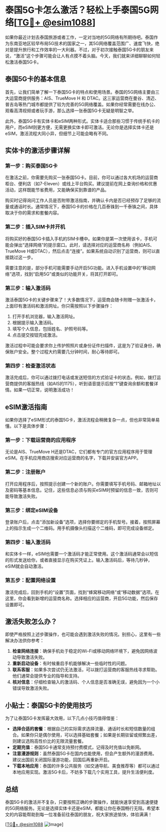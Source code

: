 # 泰国5G卡怎么激活？轻松上手泰国5G网络[[TG💪+ @esim1088](https://t.me/s/esim1088)]

如果你最近计划去泰国旅游或者工作，一定对当地的5G网络有所期待吧。泰国作为东南亚地区较早布局5G技术的国家之一，其5G网络覆盖范围广、速度飞快，绝对是提升旅行和工作效率的一大利器。不过，对于初次接触泰国5G卡的朋友来说，“激活”这个步骤可能会让人有点摸不着头脑。今天，我们就来详细聊聊如何轻松激活泰国5G卡。

## 泰国5G卡的基本信息

首先，让我们简单了解一下泰国5G卡的特点和使用场景。泰国的5G网络主要由三大运营商提供服务：AIS、TrueMove H 和 DTAC。这三家运营商在曼谷、清迈、普吉岛等热门城市都提供了较为完善的5G网络覆盖。如果你经常需要在线办公、观看高清视频或者玩手游，那么选择一张泰国5G卡无疑是明智之举。

此外，泰国5G卡有实体卡和eSIM两种形式。实体卡适合那些习惯于传统手机卡的用户，而eSIM则更方便，无需更换实体卡即可激活。无论你是选择实体卡还是eSIM，激活流程大同小异，但细节上可能会略有不同。

## 实体卡的激活步骤详解

### 第一步：购买泰国5G卡

在激活之前，你需要先购买一张泰国5G卡。目前，你可以通过各大机场的运营商柜台、便利店（如7-Eleven）或线上平台购买。建议提前在网上查询价格和优惠活动，这样既能节省费用，又能确保买到靠谱的产品。

购买时记得询问工作人员是否附带激活指南，并确认卡内是否已经预存了足够的流量或通话时长。通常情况下，泰国5G卡的价格在几百泰铢到一千泰铢之间，具体取决于你的需求和套餐内容。

### 第二步：插入SIM卡并开机

将购买好的泰国5G卡插入手机的SIM卡槽中。如果你是第一次使用该卡，手机可能会弹出“选择网络”的提示窗口。此时，请选择对应的运营商名称（例如AIS、TrueMove H或DTAC），然后点击“连接”。如果系统自动识别了运营商，则可以直接跳过这一步。

需要注意的是，部分手机可能需要手动开启5G功能。进入手机设置中的“移动网络”选项，找到“启用5G”或类似的功能开关，将其打开即可。

### 第三步：输入激活码

激活泰国5G卡的关键步骤来了！大多数情况下，运营商会随卡附赠一张激活卡，上面印有激活码和激活网址。你只需按照以下步骤操作：

1. 打开手机浏览器，输入激活网址。
2. 根据提示输入激活码。
3. 填写个人信息，包括姓名、护照号码等。
4. 点击提交按钮完成激活。

激活过程中可能会要求你上传护照照片或身份证件扫描件，这是为了验证身份，确保账户安全。整个过程大约需要几分钟时间，耐心等待即可。

### 第四步：检查激活状态

激活完成后，你可以通过拨打电话或发送短信的方式验证卡的状态。例如，拨打运营商提供的客服热线（如AIS的1175），听到语音提示后按“1”键查询余额和套餐详情。如果一切正常，说明激活成功！

## eSIM激活指南

如果你选择了eSIM形式的泰国5G卡，激活流程会稍微复杂一点，但也非常简单易懂。以下是具体步骤：

### 第一步：下载运营商的应用程序

无论是AIS、TrueMove H还是DTAC，它们都有专门的官方应用程序用于管理eSIM。在手机应用商店搜索对应运营商的名字，下载并安装官方APP。

### 第二步：注册账户

打开应用程序后，按照提示创建一个新的账户。你需要填写手机号码、邮箱地址以及密码等基本信息。记住，这些信息必须与购买eSIM时预留的信息一致，否则可能导致激活失败。

### 第三步：绑定eSIM设备

登录账户后，点击“添加新设备”选项，选择你要绑定的手机型号。接着，按照屏幕上的指示生成一个二维码。用手机摄像头扫描这个二维码，即可完成设备绑定。

### 第四步：输入激活码

和实体卡一样，eSIM也需要一个激活码才能正常使用。这个激活码通常会以短信的形式发送给你，或者直接显示在购买凭证上。输入激活码后，等待几秒钟，eSIM就会自动激活。

### 第五步：配置网络设置

激活完成后，回到手机的“设置”页面，找到“蜂窝移动网络”或“移动数据”选项。在这里，你会看到新增的运营商名称。选择相应的运营商，开启5G功能，然后保存设置即可。

## 激活失败怎么办？

即使严格按照上述步骤操作，也可能会遇到激活失败的情况。别担心，这里有一些解决办法供你参考：

1. **检查网络连接**：确保手机处于稳定的Wi-Fi或移动网络环境下，避免因网络波动导致激活失败。
2. **重新启动设备**：有时候重启手机能够解决一些临时性的问题。
3. **联系客服**：如果多次尝试仍无法激活，可以拨打运营商的客服热线寻求帮助。他们通常会提供专业的指导和支持。
4. **核对信息**：仔细检查输入的激活码、个人信息是否准确无误，避免因为一个小错误导致激活失败。

## 小贴士：泰国5G卡的使用技巧

为了让泰国5G卡发挥最大效用，以下几点小技巧值得借鉴：

- **选择合适的套餐**：根据自己的实际需求选择流量、通话时长和短信数量的组合。如果你只是偶尔使用，可以选择基础套餐；如果是长期驻留或频繁出差，则建议选购高性价比的无限流量套餐。
- **定期充值**：泰国5G卡通常支持预付费模式，记得及时充值以免断网。
- **注意漫游规则**：虽然泰国5G卡在国内也能使用，但会产生额外的漫游费用。建议出国前关闭国际漫游功能，回国后再重新开启。
- **下载本地应用**：泰国的许多公共服务（如交通导航、美食推荐等）都可以通过本地应用实现。激活5G卡后，不妨多下载几个实用工具，提升生活便利度。

## 总结

泰国5G卡的激活并不复杂，只要按照正确的步骤操作，就能快速享受到高速便捷的5G网络服务。无论是选择实体卡还是eSIM，都能让你在泰国畅行无阻。希望本文的内容能帮助到每一位准备前往泰国的朋友，祝大家旅途愉快，体验满满！

[[TG💪+ @esim1088](https://t.me/s/esim1088) ![Image](https://i.postimg.cc/4NQfJmqS/Snipaste-2025-05-13-00-14-12.png)]